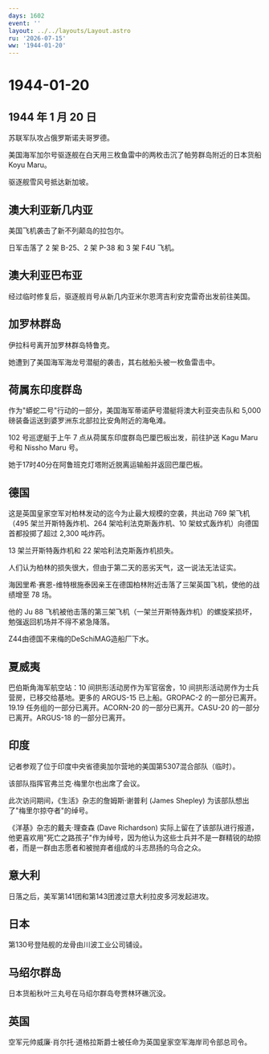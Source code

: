 ```yaml
---
days: 1602
event: ''
layout: ../../layouts/Layout.astro
ru: '2026-07-15'
ww: '1944-01-20'
---
```


# 1944-01-20

## 1944 年 1 月 20 日

苏联军队攻占俄罗斯诺夫哥罗德。

美国海军加尔号驱逐舰在白天用三枚鱼雷中的两枚击沉了帕劳群岛附近的日本货船
Koyu Maru。

驱逐舰雪风号抵达新加坡。

## 澳大利亚新几内亚

美国飞机袭击了新不列颠岛的拉包尔。

日军击落了 2 架 B-25、2 架 P-38 和 3 架 F4U 飞机。

## 澳大利亚巴布亚

经过临时修复后，驱逐舰肖号从新几内亚米尔恩湾吉利安克雷奇出发前往美国。

## 加罗林群岛

伊拉科号离开加罗林群岛特鲁克。

她遭到了美国海军海龙号潜艇的袭击，其右舷船头被一枚鱼雷击中。

## 荷属东印度群岛

作为"蟒蛇二号"行动的一部分，美国海军蒂诺萨号潜艇将澳大利亚突击队和 5,000
磅装备运送到婆罗洲东北部拉比安角附近的海龟滩。

102 号巡逻艇于上午 7 点从荷属东印度群岛巴厘巴板出发，前往护送 Kagu Maru
号和 Nissho Maru 号。

她于17时40分在阿鲁班克灯塔附近脱离运输船并返回巴厘巴板。

## 德国

这是英国皇家空军对柏林发动的迄今为止最大规模的空袭，共出动 769
架飞机（495 架兰开斯特轰炸机、264 架哈利法克斯轰炸机、10
架蚊式轰炸机）向德国首都投掷了超过 2,300 吨炸药。

13 架兰开斯特轰炸机和 22 架哈利法克斯轰炸机损失。

人们认为柏林的损失很大，但由于第二天的恶劣天气，这一说法无法证实。

海因里希·赛恩-维特根施泰因亲王在德国柏林附近击落了三架英国飞机，使他的战绩增至
78 场。

他的 Ju 88
飞机被他击落的第三架飞机（一架兰开斯特轰炸机）的螺旋桨损坏，勉强返回机场并不得不紧急降落。

Z44由德国不来梅的DeSchiMAG造船厂下水。

## 夏威夷

巴伯斯角海军航空站：10 间拱形活动房作为军官宿舍，10
间拱形活动房作为士兵营房，已移交给基地。更多的 ARGUS-15 已上船。GROPAC-2
的一部分已离开。19.19 任务组的一部分已离开。ACORN-20
的一部分已离开。CASU-20 的一部分已离开。ARGUS-18 的一部分已离开。

## 印度

记者参观了位于印度中央省德奥加尔营地的美国第5307混合部队（临时）。

该部队指挥官弗兰克·梅里尔也出席了会议。

此次访问期间，《生活》杂志的詹姆斯·谢普利 (James Shepley)
为该部队想出了"梅里尔掠夺者"的绰号。

《洋基》杂志的戴夫·理查森 (Dave Richardson)
实际上留在了该部队进行报道，他更喜欢用"死亡之路孩子"作为绰号，因为他认为这些士兵并不是一群精锐的劫掠者，而是一群由志愿者和被抛弃者组成的斗志昂扬的乌合之众。

## 意大利

日落之后，美军第141团和第143团渡过意大利拉皮多河发起进攻。

## 日本

第130号登陆舰的龙骨由川波工业公司铺设。

## 马绍尔群岛

日本货船秋叶三丸号在马绍尔群岛夸贾林环礁沉没。

## 英国

空军元帅威廉·肖尔托·道格拉斯爵士被任命为英国皇家空军海岸司令部总司令。
